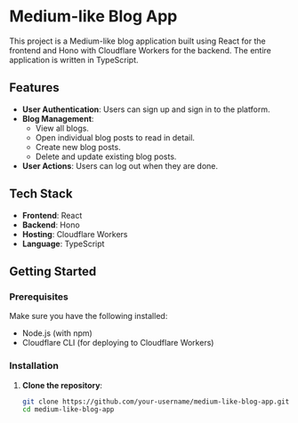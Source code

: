 # Medium-like Blog App

This project is a Medium-like blog application built using React for the frontend and Hono with Cloudflare Workers for the backend. The entire application is written in TypeScript.

## Features

- **User Authentication**: Users can sign up and sign in to the platform.
- **Blog Management**:
  - View all blogs.
  - Open individual blog posts to read in detail.
  - Create new blog posts.
  - Delete and update existing blog posts.
- **User Actions**: Users can log out when they are done.

## Tech Stack

- **Frontend**: React
- **Backend**: Hono
- **Hosting**: Cloudflare Workers
- **Language**: TypeScript

## Getting Started

### Prerequisites

Make sure you have the following installed:

- Node.js (with npm)
- Cloudflare CLI (for deploying to Cloudflare Workers)

### Installation

1. **Clone the repository**:

   ```bash
   git clone https://github.com/your-username/medium-like-blog-app.git
   cd medium-like-blog-app
   ```
